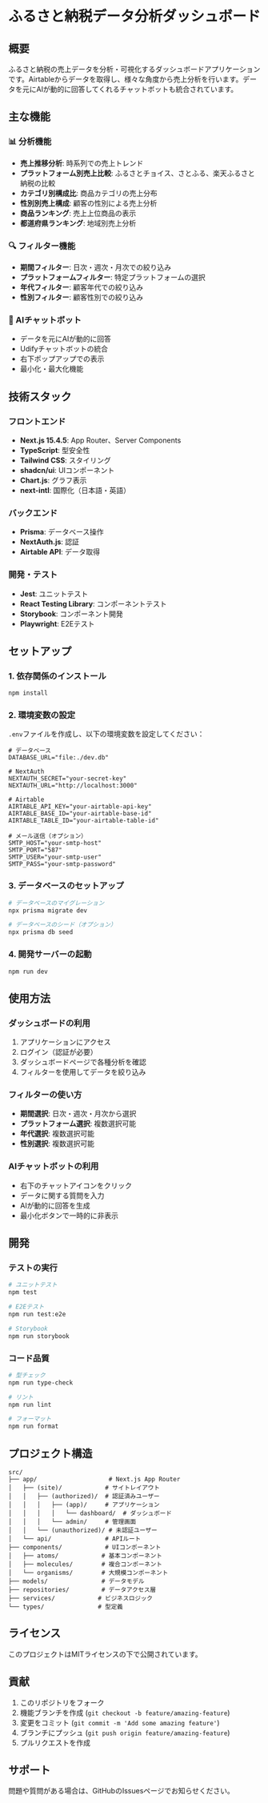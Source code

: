 # ふるさと納税データ分析ダッシュボード

## 概要

ふるさと納税の売上データを分析・可視化するダッシュボードアプリケーションです。Airtableからデータを取得し、様々な角度から売上分析を行います。データを元にAIが動的に回答してくれるチャットボットも統合されています。

## 主な機能

### 📊 分析機能
- **売上推移分析**: 時系列での売上トレンド
- **プラットフォーム別売上比較**: ふるさとチョイス、さとふる、楽天ふるさと納税の比較
- **カテゴリ別構成比**: 商品カテゴリの売上分布
- **性別別売上構成**: 顧客の性別による売上分析
- **商品ランキング**: 売上上位商品の表示
- **都道府県ランキング**: 地域別売上分析

### 🔍 フィルター機能
- **期間フィルター**: 日次・週次・月次での絞り込み
- **プラットフォームフィルター**: 特定プラットフォームの選択
- **年代フィルター**: 顧客年代での絞り込み
- **性別フィルター**: 顧客性別での絞り込み

### 💬 AIチャットボット
- データを元にAIが動的に回答
- Udifyチャットボットの統合
- 右下ポップアップでの表示
- 最小化・最大化機能

## 技術スタック

### フロントエンド
- **Next.js 15.4.5**: App Router、Server Components
- **TypeScript**: 型安全性
- **Tailwind CSS**: スタイリング
- **shadcn/ui**: UIコンポーネント
- **Chart.js**: グラフ表示
- **next-intl**: 国際化（日本語・英語）

### バックエンド
- **Prisma**: データベース操作
- **NextAuth.js**: 認証
- **Airtable API**: データ取得

### 開発・テスト
- **Jest**: ユニットテスト
- **React Testing Library**: コンポーネントテスト
- **Storybook**: コンポーネント開発
- **Playwright**: E2Eテスト

## セットアップ

### 1. 依存関係のインストール

```bash
npm install
```

### 2. 環境変数の設定

`.env`ファイルを作成し、以下の環境変数を設定してください：

```env
# データベース
DATABASE_URL="file:./dev.db"

# NextAuth
NEXTAUTH_SECRET="your-secret-key"
NEXTAUTH_URL="http://localhost:3000"

# Airtable
AIRTABLE_API_KEY="your-airtable-api-key"
AIRTABLE_BASE_ID="your-airtable-base-id"
AIRTABLE_TABLE_ID="your-airtable-table-id"

# メール送信（オプション）
SMTP_HOST="your-smtp-host"
SMTP_PORT="587"
SMTP_USER="your-smtp-user"
SMTP_PASS="your-smtp-password"
```

### 3. データベースのセットアップ

```bash
# データベースのマイグレーション
npx prisma migrate dev

# データベースのシード（オプション）
npx prisma db seed
```

### 4. 開発サーバーの起動

```bash
npm run dev
```

## 使用方法

### ダッシュボードの利用

1. アプリケーションにアクセス
2. ログイン（認証が必要）
3. ダッシュボードページで各種分析を確認
4. フィルターを使用してデータを絞り込み

### フィルターの使い方

- **期間選択**: 日次・週次・月次から選択
- **プラットフォーム選択**: 複数選択可能
- **年代選択**: 複数選択可能
- **性別選択**: 複数選択可能

### AIチャットボットの利用

- 右下のチャットアイコンをクリック
- データに関する質問を入力
- AIが動的に回答を生成
- 最小化ボタンで一時的に非表示

## 開発

### テストの実行

```bash
# ユニットテスト
npm test

# E2Eテスト
npm run test:e2e

# Storybook
npm run storybook
```

### コード品質

```bash
# 型チェック
npm run type-check

# リント
npm run lint

# フォーマット
npm run format
```

## プロジェクト構造

```
src/
├── app/                    # Next.js App Router
│   ├── (site)/            # サイトレイアウト
│   │   ├── (authorized)/  # 認証済みユーザー
│   │   │   ├── (app)/     # アプリケーション
│   │   │   │   └── dashboard/  # ダッシュボード
│   │   │   └── admin/     # 管理画面
│   │   └── (unauthorized)/ # 未認証ユーザー
│   └── api/               # APIルート
├── components/            # UIコンポーネント
│   ├── atoms/            # 基本コンポーネント
│   ├── molecules/        # 複合コンポーネント
│   └── organisms/        # 大規模コンポーネント
├── models/               # データモデル
├── repositories/         # データアクセス層
├── services/            # ビジネスロジック
└── types/               # 型定義
```

## ライセンス

このプロジェクトはMITライセンスの下で公開されています。

## 貢献

1. このリポジトリをフォーク
2. 機能ブランチを作成 (`git checkout -b feature/amazing-feature`)
3. 変更をコミット (`git commit -m 'Add some amazing feature'`)
4. ブランチにプッシュ (`git push origin feature/amazing-feature`)
5. プルリクエストを作成

## サポート

問題や質問がある場合は、GitHubのIssuesページでお知らせください。
